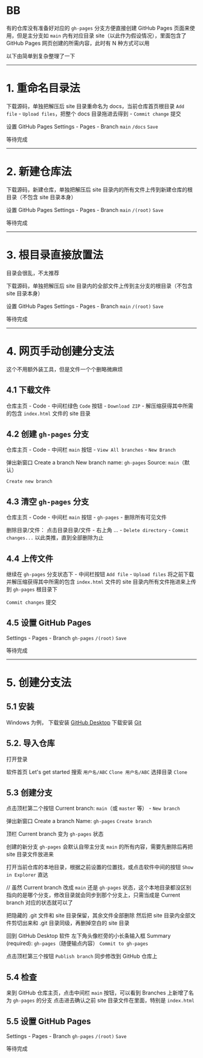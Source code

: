 <!-- ##{"timestamp":1743734231}## -->

# BB
有的仓库没有准备好对应的 `gh-pages` 分支方便直接创建 GitHub Pages 页面来使用，但是主分支如 `main` 内有对应目录 site（以此作为假设情况），里面包含了 GitHub Pages 网页创建的所需内容，此时有 N 种方式可以用

以下由简单到复杂整理了一下

----------------------------------------------------------------
# 1. 重命名目录法
下载源码，单独把解压后 site 目录重命名为 docs，当前仓库首页根目录 `Add file` - `Upload files`，把整个 docs 目录拖进去得到 - `Commit change` 提交

设置 GitHub Pages
Settings - Pages - Branch
`main` `/docs` `Save`

等待完成

----------------------------------------------------------------
# 2. 新建仓库法
下载源码，新建仓库，单独把解压后 site 目录内的所有文件上传到新建仓库的根目录（不包含 site 目录本身）

设置 GitHub Pages
Settings - Pages - Branch
`main` `/(root)` `Save`

等待完成

----------------------------------------------------------------
# 3. 根目录直接放置法
目录会很乱，不太推荐

下载源码，单独把解压后 site 目录内的全部文件上传到主分支的根目录（不包含 site 目录本身）

设置 GitHub Pages
Settings - Pages - Branch
`main` `/(root)` `Save`

等待完成

----------------------------------------------------------------
# 4. 网页手动创建分支法
这个不用额外装工具，但是文件一个个删略微麻烦

## 4.1 下载文件
仓库主页 - Code - 中间栏绿色 `Code` 按钮 - `Download ZIP` - 解压缩获得其中所需的包含 `index.html` 文件的 site 目录

## 4.2 创建 `gh-pages` 分支
仓库主页 - Code - 中间栏 `main` 按钮 - `View All branches` - `New Branch`

弹出新窗口 Create a branch
New branch name: `gh-pages`
Source: `main`（默认）

`Create new branch`

## 4.3 清空 `gh-pages` 分支
仓库主页 - Code - 中间栏 `main` 按钮 - `gh-pages` - 删除所有可见文件

删除目录/文件：
点击目录目录/文件 - 右上角 ... - `Delete directory` - `Commit changes...`
以此类推，直到全部删除为止

## 4.4 上传文件
继续在 `gh-pages` 分支状态下 - 中间栏按钮 `Add file` - `Upload files`
将之前下载并解压缩获得其中所需的包含 `index.html` 文件的 site 目录内所有文件拖进来上传到 `gh-pages` 根目录下

`Commit changes` 提交

## 4.5 设置 GitHub Pages
Settings - Pages - Branch
`gh-pages` `/(root)` `Save`

等待完成

----------------------------------------------------------------
# 5. 创建分支法
## 5.1 安装
Windows 为例，
下载安装 [GitHub Desktop](https://desktop.github.com/download/)
下载安装 [Git](https://git-scm.com/downloads)

## 5.2. 导入仓库
打开登录

软件首页 Let's get started
搜索 `用户名/ABC`
`Clone 用户名/ABC`
选择目录
`Clone`

## 5.3 创建分支
点击顶栏第二个按钮 Current branch: `main`（或 `master` 等） - `New branch`

弹出新窗口 Create a branch
Name: `gh-pages`
`Create branch`

顶栏 Current branch 变为 `gh-pages` 状态

创建的新分支 `gh-pages` 会默认自带主分支 `main` 的所有内容，需要先删除后再把 site 目录文件放进来

打开当前仓库的本地目录，根据之前设置的位置找，或点击软件中间的按钮 `Show in Explorer` 直达

// 虽然 Current branch 改成 `main` 还是 `gh-pages` 状态，这个本地目录都没区别
指向的是哪个分支，修改目录就会同步到那个分支上，只需当成是 Current branch 对应的状态就可以了

把隐藏的 .git 文件和 site 目录保留，其余文件全部删除
然后把 site 目录内全部文件剪切出来和 .git 目录同级，再删掉空白的 site 目录

回到 GitHub Desktop 软件
左下角头像栏旁的小长条输入框 Summary (required): `gh-pages`（随便输点内容）
`Commit to gh-pages`

点击顶栏第三个按钮 `Publish branch` 同步修改到 GitHub 仓库上

## 5.4 检查
来到 GitHub 仓库主页，点击中间栏 `main` 按钮，可以看到 Branches 上新增了名为 `gh-pages` 的分支
点击进去确认之前 site 目录文件在里面，特别是 `index.html`

## 5.5 设置 GitHub Pages
Settings - Pages - Branch
`gh-pages` `/(root)` `Save`

等待完成

